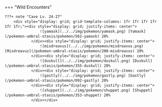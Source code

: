 

=== "Wild Encounters"


	???+ note "Cave Lv. 24-27"
		<div style="display: grid; grid-template-columns: 1fr 1fr 1fr 1fr 1fr 1fr;"><div style="display: grid; justify-items: center">
                    ![yamask](../../img/pokemon/yamask.png) [Yamask](/pokemon-umbral-stasis/pokemon/562-yamask) 20%
                </div><div style="display: grid; justify-items: center">
                    ![misdreavus](../../img/pokemon/misdreavus.png) [Misdreavus](/pokemon-umbral-stasis/pokemon/200-misdreavus) 20%
                </div><div style="display: grid; justify-items: center">
                    ![duskull](../../img/pokemon/duskull.png) [Duskull](/pokemon-umbral-stasis/pokemon/355-duskull) 20%
                </div><div style="display: grid; justify-items: center">
                    ![gastly](../../img/pokemon/gastly.png) [Gastly](/pokemon-umbral-stasis/pokemon/092-gastly) 20%
                </div><div style="display: grid; justify-items: center">
                    ![shuppet](../../img/pokemon/shuppet.png) [Shuppet](/pokemon-umbral-stasis/pokemon/353-shuppet) 20%
                </div></div>



